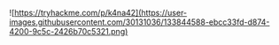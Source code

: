 ![https://tryhackme.com/p/k4na42](https://user-images.githubusercontent.com/30131036/133844588-ebcc33fd-d874-4200-9c5c-2426b70c5321.png)
